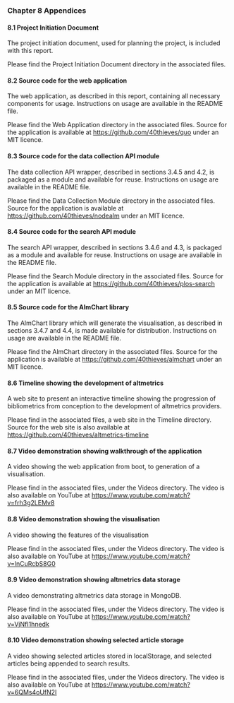 <div class="page-break-before">

### Chapter 8 Appendices

</div>

#### 8.1 Project Initiation Document

The project initiation document, used for planning the project, is included with this report.

Please find the Project Initiation Document directory in the associated files.

#### 8.2 Source code for the web application

The web application, as described in this report, containing all necessary components for usage. Instructions on usage are available in the README file.

Please find the Web Application directory in the associated files. Source for the application is available at https://github.com/40thieves/quo under an MIT licence.

#### 8.3 Source code for the data collection API module

The data collection API wrapper, described in sections 3.4.5 and 4.2, is packaged as a module and available for reuse. Instructions on usage are available in the README file.

Please find the Data Collection Module directory in the associated files. Source for the application is available at https://github.com/40thieves/nodealm under an MIT licence.

#### 8.4 Source code for the search API module

The search API wrapper, described in sections 3.4.6 and 4.3, is packaged as a module and available for reuse. Instructions on usage are available in the README file.

Please find the Search Module directory in the associated files. Source for the application is available at https://github.com/40thieves/plos-search under an MIT licence.

#### 8.5 Source code for the AlmChart library

The AlmChart library which will generate the visualisation, as described in sections 3.4.7 and 4.4, is made available for distribution. Instructions on usage are available in the README file.

Please find the AlmChart directory in the associated files. Source for the application is available at https://github.com/40thieves/almchart under an MIT licence.

#### 8.6 Timeline showing the development of altmetrics

A web site to present an interactive timeline showing the progression of bibliometrics from conception to the development of altmetrics providers.

Please find in the associated files, a web site in the Timeline directory. Source for the web site is also available at https://github.com/40thieves/altmetrics-timeline

#### 8.7 Video demonstration showing walkthrough of the application

A video showing the web application from boot, to generation of a visualisation.

Please find in the associated files, under the Videos directory. The video is also available on YouTube at https://www.youtube.com/watch?v=frh3g2LEMv8

#### 8.8 Video demonstration showing the visualisation

A video showing the features of the visualisation

Please find in the associated files, under the Videos directory. The video is also available on YouTube at https://www.youtube.com/watch?v=lnCuRcbS8G0

#### 8.9 Video demonstration showing altmetrics data storage

A video demonstrating altmetrics data storage in MongoDB.

Please find in the associated files, under the Videos directory. The video is also available on YouTube at https://www.youtube.com/watch?v=VjNfI1hnedk

#### 8.10 Video demonstration showing selected article storage

A video showing selected articles stored in localStorage, and selected articles being appended to search results.

Please find in the associated files, under the Videos directory. The video is also available on YouTube at https://www.youtube.com/watch?v=6QMs4oUfN2I

